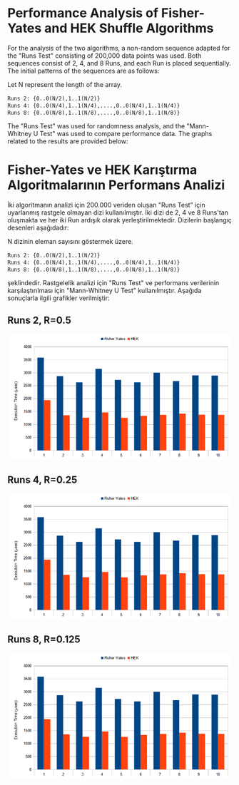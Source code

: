 # Performance Analysis of Fisher-Yates and HEK Shuffle Algorithms

For the analysis of the two algorithms, a non-random sequence adapted for the "Runs Test" consisting of 200,000 data points was used. Both sequences consist of 2, 4, and 8 Runs, and each Run is placed sequentially. The initial patterns of the sequences are as follows:

Let N represent the length of the array.

  	Runs 2: {0..0(N/2),1..1(N/2)}
  	Runs 4: {0..0(N/4),1..1(N/4),....,0..0(N/4),1..1(N/4)}
  	Runs 8: {0..0(N/8),1..1(N/8),....,0..0(N/8),1..1(N/8)}

The "Runs Test" was used for randomness analysis, and the "Mann-Whitney U Test" was used to compare performance data. The graphs related to the results are provided below:

# Fisher-Yates ve HEK Karıştırma Algoritmalarının Performans Analizi

İki algoritmanın analizi için 200.000 veriden oluşan "Runs Test" için uyarlanmış rastgele olmayan dizi kullanılmıştır. İki dizi de 2, 4 ve 8 Runs'tan oluşmakta ve her iki Run ardışık olarak yerleştirilmektedir. Dizilerin başlangıç desenleri aşağıdadır:
	
N dizinin eleman sayısını göstermek üzere.
 
	Runs 2: {0..0(N/2),1..1(N/2)}
	Runs 4: {0..0(N/4),1..1(N/4),....,0..0(N/4),1..1(N/4)}
	Runs 8: {0..0(N/8),1..1(N/8),....,0..0(N/8),1..1(N/8)}
	
şeklindedir. Rastgelelik analizi için "Runs Test" ve performans verilerinin karşılaştırılması için "Mann-Whitney U Test" 
kullanılmıştır. Aşağıda sonuçlarla ilgili grafikler verilmiştir:

## Runs 2, R=0.5
![FYHEK2](https://github.com/AIntelligent/HEKShuffle/blob/736dfc9e04a429f27f3e83ef9d194515ec5388a6/FYHEK2.png)

## Runs 4, R=0.25
![FYHEK4](https://github.com/AIntelligent/HEKShuffle/blob/736dfc9e04a429f27f3e83ef9d194515ec5388a6/FYHEK2.png)

## Runs 8, R=0.125
![FYHEK8](https://github.com/AIntelligent/HEKShuffle/blob/736dfc9e04a429f27f3e83ef9d194515ec5388a6/FYHEK2.png)

